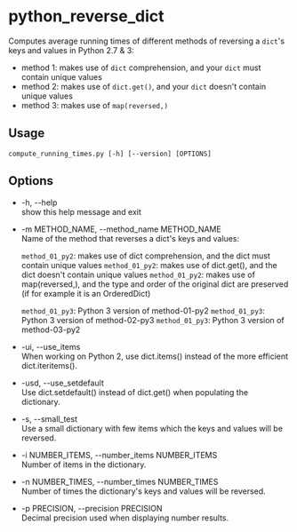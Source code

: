 # python_reverse_dict
Computes average running times of different methods of reversing a `dict`'s keys and values in Python 2.7 &amp; 3:
* method 1: makes use of `dict` comprehension, and your `dict` must contain unique values
* method 2: makes use of `dict.get()`, and your `dict` doesn't contain unique values
* method 3: makes use of `map(reversed,)`

## Usage
`compute_running_times.py [-h] [--version] [OPTIONS]`

## Options
* -h, --help  
  show this help message and exit

* -m METHOD_NAME, --method_name METHOD_NAME   
  Name of the method that reverses a dict's keys and values:

  `method_01_py2`: makes use of dict comprehension, and the dict must contain
                   unique values
  `method_01_py2`: makes use of dict.get(), and the dict doesn't contain
                   unique values
  `method_01_py2`: makes use of map(reversed,), and the type and order of the
                   original dict are preserved (if for example it is an
                   OrderedDict)

  `method_01_py3`: Python 3 version of method-01-py2
  `method_01_py3`: Python 3 version of method-02-py3
  `method_01_py3`: Python 3 version of method-03-py2

* -ui, --use_items  
  When working on Python 2, use dict.items() instead of the more efficient dict.iteritems().

* -usd, --use_setdefault  
  Use dict.setdefault() instead of dict.get() when populating the dictionary.

* -s, --small_test            
  Use a small dictionary with few items which the keys and values will be reversed.

* -i NUMBER_ITEMS, --number_items NUMBER_ITEMS  
  Number of items in the dictionary.

* -n NUMBER_TIMES, --number_times NUMBER_TIMES  
  Number of times the dictionary's keys and values will be reversed.

* -p PRECISION, --precision PRECISION  
  Decimal precision used when displaying number results.

